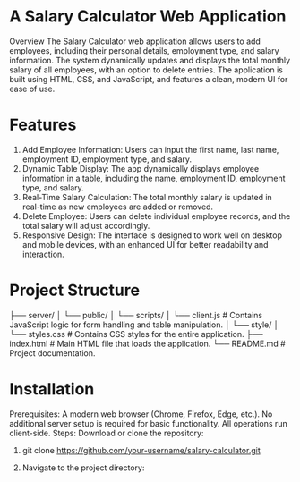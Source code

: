 # A Salary Calculator Web Application
Overview
The Salary Calculator web application allows users to add employees, including their personal details, employment type, and salary information. The system dynamically updates and displays the total monthly salary of all employees, with an option to delete entries. The application is built using HTML, CSS, and JavaScript, and features a clean, modern UI for ease of use.

# Features
1. Add Employee Information: Users can input the first name, last name, employment ID, employment type, and salary.
2. Dynamic Table Display: The app dynamically displays employee information in a table, including the name, employment ID, employment type, and salary.
3. Real-Time Salary Calculation: The total monthly salary is updated in real-time as new employees are added or removed.
4. Delete Employee: Users can delete individual employee records, and the total salary will adjust accordingly.
5. Responsive Design: The interface is designed to work well on desktop and mobile devices, with an enhanced UI for better readability and interaction.


# Project Structure
├── server/
│   └── public/
│       └── scripts/
│           └── client.js         # Contains JavaScript logic for form handling and table manipulation.
│   └── style/
│       └── styles.css            # Contains CSS styles for the entire application.
├── index.html                    # Main HTML file that loads the application.
└── README.md                     # Project documentation.

# Installation
Prerequisites:
A modern web browser (Chrome, Firefox, Edge, etc.).
No additional server setup is required for basic functionality. All operations run client-side.
Steps:
Download or clone the repository:

1. git clone https://github.com/your-username/salary-calculator.git

2. Navigate to the project directory:
